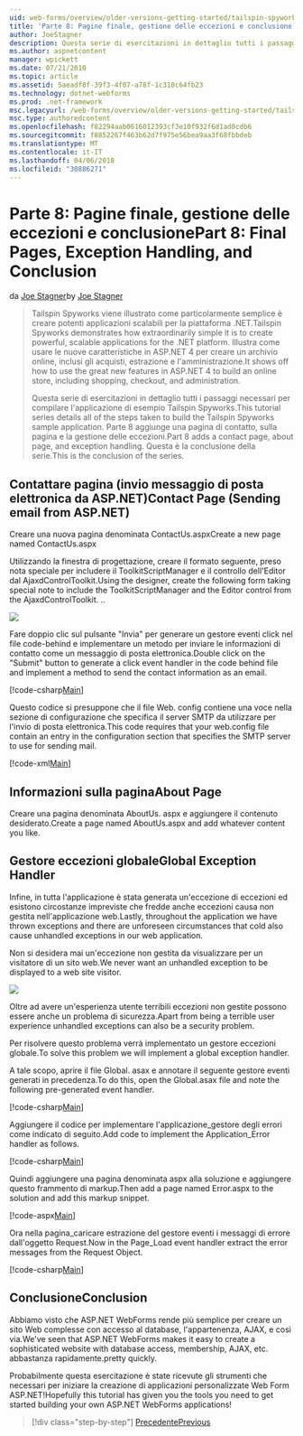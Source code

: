 ```yaml
---
uid: web-forms/overview/older-versions-getting-started/tailspin-spyworks/tailspin-spyworks-part-8
title: 'Parte 8: Pagine finale, gestione delle eccezioni e conclusione | Documenti Microsoft'
author: JoeStagner
description: Questa serie di esercitazioni in dettaglio tutti i passaggi necessari per compilare l'applicazione di esempio Tailspin Spyworks. Parte 8 aggiunge una pagina di contatto, sulla pagina e l'eccezione...
ms.author: aspnetcontent
manager: wpickett
ms.date: 07/21/2010
ms.topic: article
ms.assetid: 5aeadf8f-39f3-4f07-a78f-1c310c64fb23
ms.technology: dotnet-webforms
ms.prod: .net-framework
msc.legacyurl: /web-forms/overview/older-versions-getting-started/tailspin-spyworks/tailspin-spyworks-part-8
msc.type: authoredcontent
ms.openlocfilehash: f82294aab0616012393cf3e10f932f6d1ad0cdb6
ms.sourcegitcommit: f8852267f463b62d7f975e56bea9aa3f68fbbdeb
ms.translationtype: MT
ms.contentlocale: it-IT
ms.lasthandoff: 04/06/2018
ms.locfileid: "30886271"
---
```

<a name="part-8-final-pages-exception-handling-and-conclusion"></a><span data-ttu-id="87db5-104">Parte 8: Pagine finale, gestione delle eccezioni e conclusione</span><span class="sxs-lookup"><span data-stu-id="87db5-104">Part 8: Final Pages, Exception Handling, and Conclusion</span></span>
====================
<span data-ttu-id="87db5-105">da [Joe Stagner](https://github.com/JoeStagner)</span><span class="sxs-lookup"><span data-stu-id="87db5-105">by [Joe Stagner](https://github.com/JoeStagner)</span></span>

> <span data-ttu-id="87db5-106">Tailspin Spyworks viene illustrato come particolarmente semplice è creare potenti applicazioni scalabili per la piattaforma .NET.</span><span class="sxs-lookup"><span data-stu-id="87db5-106">Tailspin Spyworks demonstrates how extraordinarily simple it is to create powerful, scalable applications for the .NET platform.</span></span> <span data-ttu-id="87db5-107">Illustra come usare le nuove caratteristiche in ASP.NET 4 per creare un archivio online, inclusi gli acquisti, estrazione e l'amministrazione.</span><span class="sxs-lookup"><span data-stu-id="87db5-107">It shows off how to use the great new features in ASP.NET 4 to build an online store, including shopping, checkout, and administration.</span></span>
> 
> <span data-ttu-id="87db5-108">Questa serie di esercitazioni in dettaglio tutti i passaggi necessari per compilare l'applicazione di esempio Tailspin Spyworks.</span><span class="sxs-lookup"><span data-stu-id="87db5-108">This tutorial series details all of the steps taken to build the Tailspin Spyworks sample application.</span></span> <span data-ttu-id="87db5-109">Parte 8 aggiunge una pagina di contatto, sulla pagina e la gestione delle eccezioni.</span><span class="sxs-lookup"><span data-stu-id="87db5-109">Part 8 adds a contact page, about page, and exception handling.</span></span> <span data-ttu-id="87db5-110">Questa è la conclusione della serie.</span><span class="sxs-lookup"><span data-stu-id="87db5-110">This is the conclusion of the series.</span></span>


## <a id="_Toc260221680"></a>  <span data-ttu-id="87db5-111">Contattare pagina (invio messaggio di posta elettronica da ASP.NET)</span><span class="sxs-lookup"><span data-stu-id="87db5-111">Contact Page (Sending email from ASP.NET)</span></span>

<span data-ttu-id="87db5-112">Creare una nuova pagina denominata ContactUs.aspx</span><span class="sxs-lookup"><span data-stu-id="87db5-112">Create a new page named ContactUs.aspx</span></span>

<span data-ttu-id="87db5-113">Utilizzando la finestra di progettazione, creare il formato seguente, preso nota speciale per includere il ToolkitScriptManager e il controllo dell'Editor dal AjaxdControlToolkit.</span><span class="sxs-lookup"><span data-stu-id="87db5-113">Using the designer, create the following form taking special note to include the ToolkitScriptManager and the Editor control from the AjaxdControlToolkit.</span></span> <span data-ttu-id="87db5-114">.</span><span class="sxs-lookup"><span data-stu-id="87db5-114">.</span></span>

![](tailspin-spyworks-part-8/_static/image1.jpg)

<span data-ttu-id="87db5-115">Fare doppio clic sul pulsante "Invia" per generare un gestore eventi click nel file code-behind e implementare un metodo per inviare le informazioni di contatto come un messaggio di posta elettronica.</span><span class="sxs-lookup"><span data-stu-id="87db5-115">Double click on the "Submit" button to generate a click event handler in the code behind file and implement a method to send the contact information as an email.</span></span>

[!code-csharp[Main](tailspin-spyworks-part-8/samples/sample1.cs)]

<span data-ttu-id="87db5-116">Questo codice si presuppone che il file Web. config contiene una voce nella sezione di configurazione che specifica il server SMTP da utilizzare per l'invio di posta elettronica.</span><span class="sxs-lookup"><span data-stu-id="87db5-116">This code requires that your web.config file contain an entry in the configuration section that specifies the SMTP server to use for sending mail.</span></span>

[!code-xml[Main](tailspin-spyworks-part-8/samples/sample2.xml)]

## <a id="_Toc260221681"></a>  <span data-ttu-id="87db5-117">Informazioni sulla pagina</span><span class="sxs-lookup"><span data-stu-id="87db5-117">About Page</span></span>

<span data-ttu-id="87db5-118">Creare una pagina denominata AboutUs. aspx e aggiungere il contenuto desiderato.</span><span class="sxs-lookup"><span data-stu-id="87db5-118">Create a page named AboutUs.aspx and add whatever content you like.</span></span>

## <a id="_Toc260221682"></a>  <span data-ttu-id="87db5-119">Gestore eccezioni globale</span><span class="sxs-lookup"><span data-stu-id="87db5-119">Global Exception Handler</span></span>

<span data-ttu-id="87db5-120">Infine, in tutta l'applicazione è stata generata un'eccezione di eccezioni ed esistono circostanze impreviste che fredde anche eccezioni causa non gestita nell'applicazione web.</span><span class="sxs-lookup"><span data-stu-id="87db5-120">Lastly, throughout the application we have thrown exceptions and there are unforeseen circumstances that cold also cause unhandled exceptions in our web application.</span></span>

<span data-ttu-id="87db5-121">Non si desidera mai un'eccezione non gestita da visualizzare per un visitatore di un sito web.</span><span class="sxs-lookup"><span data-stu-id="87db5-121">We never want an unhandled exception to be displayed to a web site visitor.</span></span>

![](tailspin-spyworks-part-8/_static/image2.jpg)

<span data-ttu-id="87db5-122">Oltre ad avere un'esperienza utente terribili eccezioni non gestite possono essere anche un problema di sicurezza.</span><span class="sxs-lookup"><span data-stu-id="87db5-122">Apart from being a terrible user experience unhandled exceptions can also be a security problem.</span></span>

<span data-ttu-id="87db5-123">Per risolvere questo problema verrà implementato un gestore eccezioni globale.</span><span class="sxs-lookup"><span data-stu-id="87db5-123">To solve this problem we will implement a global exception handler.</span></span>

<span data-ttu-id="87db5-124">A tale scopo, aprire il file Global. asax e annotare il seguente gestore eventi generati in precedenza.</span><span class="sxs-lookup"><span data-stu-id="87db5-124">To do this, open the Global.asax file and note the following pre-generated event handler.</span></span>

[!code-csharp[Main](tailspin-spyworks-part-8/samples/sample3.cs)]

<span data-ttu-id="87db5-125">Aggiungere il codice per implementare l'applicazione\_gestore degli errori come indicato di seguito.</span><span class="sxs-lookup"><span data-stu-id="87db5-125">Add code to implement the Application\_Error handler as follows.</span></span>

[!code-csharp[Main](tailspin-spyworks-part-8/samples/sample4.cs)]

<span data-ttu-id="87db5-126">Quindi aggiungere una pagina denominata aspx alla soluzione e aggiungere questo frammento di markup.</span><span class="sxs-lookup"><span data-stu-id="87db5-126">Then add a page named Error.aspx to the solution and add this markup snippet.</span></span>

[!code-aspx[Main](tailspin-spyworks-part-8/samples/sample5.aspx)]

<span data-ttu-id="87db5-127">Ora nella pagina\_caricare estrazione del gestore eventi i messaggi di errore dall'oggetto Request.</span><span class="sxs-lookup"><span data-stu-id="87db5-127">Now in the Page\_Load event handler extract the error messages from the Request Object.</span></span>

[!code-csharp[Main](tailspin-spyworks-part-8/samples/sample6.cs)]

## <a id="_Toc260221683"></a>  <span data-ttu-id="87db5-128">Conclusione</span><span class="sxs-lookup"><span data-stu-id="87db5-128">Conclusion</span></span>

<span data-ttu-id="87db5-129">Abbiamo visto che ASP.NET WebForms rende più semplice per creare un sito Web complesse con accesso al database, l'appartenenza, AJAX, e così via.</span><span class="sxs-lookup"><span data-stu-id="87db5-129">We've seen that ASP.NET WebForms makes it easy to create a sophisticated website with database access, membership, AJAX, etc.</span></span> <span data-ttu-id="87db5-130">abbastanza rapidamente.</span><span class="sxs-lookup"><span data-stu-id="87db5-130">pretty quickly.</span></span>

<span data-ttu-id="87db5-131">Probabilmente questa esercitazione è state ricevute gli strumenti che necessari per iniziare la creazione di applicazioni personalizzate Web Form ASP.NET!</span><span class="sxs-lookup"><span data-stu-id="87db5-131">Hopefully this tutorial has given you the tools you need to get started building your own ASP.NET WebForms applications!</span></span>

> [!div class="step-by-step"]
> [<span data-ttu-id="87db5-132">Precedente</span><span class="sxs-lookup"><span data-stu-id="87db5-132">Previous</span></span>](tailspin-spyworks-part-7.md)
